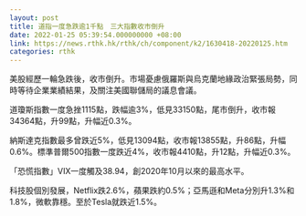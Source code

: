 ```yaml
---
layout: post
title: 道指一度急跌逾1千點　三大指數收市倒升
date: 2022-01-25 05:39:54.000000000 +08:00
link: https://news.rthk.hk/rthk/ch/component/k2/1630418-20220125.htm
categories: rthk
---
```


美股經歷一輪急跌後，收市倒升。市場憂慮俄羅斯與烏克蘭地緣政治緊張局勢，同時等待企業業績結果，及關注美國聯儲局的議息會議。

道瓊斯指數一度急挫1115點，跌幅逾3%，低見33150點，尾市倒升，收市報34364點，升99點，升幅近0.3%。

納斯達克指數最多曾跌近5%，低見13094點，收市報13855點，升86點，升幅0.6%。標準普爾500指數一度跌近4%，收市報4410點，升12點，升幅近0.3%。

「恐慌指數」VIX一度觸及38.94，創2020年10月以來的最高水平。

科技股個別發展，Netflix跌2.6%，蘋果跌約0.5%；亞馬遜和Meta分別升1.3%和1.8%，微軟靠穩。至於Tesla就跌近1.5%。
